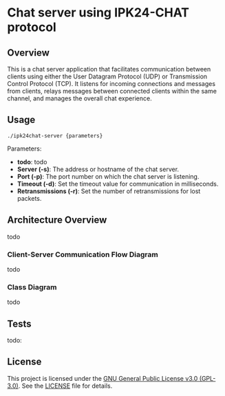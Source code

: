 # Chat server using IPK24-CHAT protocol

## Overview
This is a chat server application that facilitates communication between clients using either the User Datagram Protocol (UDP) or Transmission Control Protocol (TCP). It listens for incoming connections and messages from clients, relays messages between connected clients within the same channel, and manages the overall chat experience.

## Usage
```./ipk24chat-server {parameters}```

Parameters:<br>
- **todo**: todo
- **Server (-s)**: The address or hostname of the chat server.
- **Port (-p)**: The port number on which the chat server is listening.
- **Timeout (-d)**: Set the timeout value for communication in milliseconds.
- **Retransmissions (-r)**: Set the number of retransmissions for lost packets.

## Architecture Overview
todo

### Client-Server Communication Flow Diagram
todo

### Class Diagram
todo

## Tests
todo:


## License
This project is licensed under the [GNU General Public License v3.0 (GPL-3.0)](https://www.gnu.org/licenses/gpl-3.0.html). See the [LICENSE](LICENSE) file for details.
